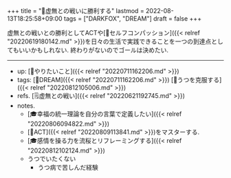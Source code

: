+++
title = "🚀虚無との戦いに勝利する"
lastmod = 2022-08-13T18:25:58+09:00
tags = ["DARKFOX", "DREAM"]
draft = false
+++

虚無との戦いとの勝利としてACTや[📝セルフコンパッション]({{< relref "20220619180142.md" >}})を日々の生活で実践できることを一つの到達点としてもいいかもしれない. 終わりがないのでゴールは決めたい.

---

-   up: [🦊やりたいこと]({{< relref "20220711162206.md" >}})
-   tags: [🚀DREAM]({{< relref "20220711162206.md" >}}) [🦊うつを克服する]({{< relref "20220812105006.md" >}})
-   refs. [🗒虚無との戦い]({{< relref "20220621192745.md" >}})
-   notes.
    -   [🎓幸福の統一理論を自分の言葉で定義したい]({{< relref "20220806094822.md" >}})
    -   [📝ACT]({{< relref "20220809113841.md" >}})をマスターする.
    -   [🎓感情を操る力を流桜とリフレーミングする]({{< relref "20220812102124.md" >}})
    -   うつでいたくない
        -   うつ病で苦しんだ経験
